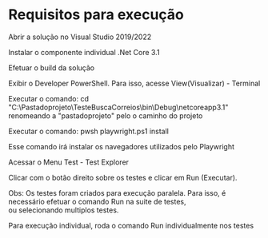 # Requisitos para execução

 Abrir a solução no Visual Studio 2019/2022
 
 Instalar o componente individual .Net Core 3.1
 
 Efetuar o build da solução
 
 Exibir o Developer PowerShell. Para isso, acesse View(Visualizar) - Terminal
 
 Executar o comando: cd "C:\Pastadoprojeto\TesteBuscaCorreios\bin\Debug\netcoreapp3.1" 
 renomeando a "pastadoprojeto" pelo o caminho do projeto
 
 Executar o comando: pwsh playwright.ps1 install
 
 Esse comando irá instalar os navegadores utilizados pelo Playwright
 
 Acessar o Menu Test - Test Explorer
 
 Clicar com o botão direito sobre os testes e clicar em Run (Executar).
 
 Obs: Os testes foram criados para execução paralela. Para isso, é necessário efetuar o comando Run na suite de testes,  
 ou selecionando multiplos testes.
 
 Para execução individual, roda o comando Run individualmente nos testes

